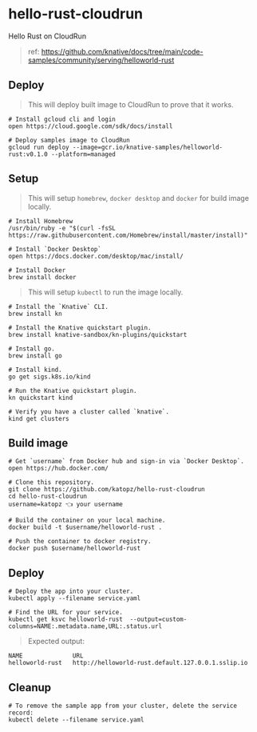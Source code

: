 # hello-rust-cloudrun

Hello Rust on CloudRun

> ref: https://github.com/knative/docs/tree/main/code-samples/community/serving/helloworld-rust

## Deploy

> This will deploy built image to CloudRun to prove that it works.

```
# Install gcloud cli and login
open https://cloud.google.com/sdk/docs/install

# Deploy samples image to CloudRun
gcloud run deploy --image=gcr.io/knative-samples/helloworld-rust:v0.1.0 --platform=managed
```

## Setup

> This will setup `homebrew`, `docker desktop` and `docker` for build image locally.

```
# Install Homebrew
/usr/bin/ruby -e "$(curl -fsSL https://raw.githubusercontent.com/Homebrew/install/master/install)"

# Install `Docker Desktop`
open https://docs.docker.com/desktop/mac/install/

# Install Docker
brew install docker
```

> This will setup `kubectl` to run the image locally.

```
# Install the `Knative` CLI.
brew install kn

# Install the Knative quickstart plugin.
brew install knative-sandbox/kn-plugins/quickstart

# Install go.
brew install go

# Install kind.
go get sigs.k8s.io/kind

# Run the Knative quickstart plugin.
kn quickstart kind

# Verify you have a cluster called `knative`.
kind get clusters
```

## Build image

```
# Get `username` from Docker hub and sign-in via `Docker Desktop`.
open https://hub.docker.com/

# Clone this repository.
git clone https://github.com/katopz/hello-rust-cloudrun
cd hello-rust-cloudrun
username=katopz 👈 your username

# Build the container on your local machine.
docker build -t $username/helloworld-rust .

# Push the container to docker registry.
docker push $username/helloworld-rust
```

## Deploy

```
# Deploy the app into your cluster.
kubectl apply --filename service.yaml

# Find the URL for your service.
kubectl get ksvc helloworld-rust  --output=custom-columns=NAME:.metadata.name,URL:.status.url
```

> Expected output:

```
NAME              URL
helloworld-rust   http://helloworld-rust.default.127.0.0.1.sslip.io
```

## Cleanup

```
# To remove the sample app from your cluster, delete the service record:
kubectl delete --filename service.yaml
```
